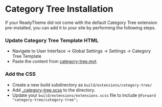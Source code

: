 # Category Tree Installation

If your ReadyTheme did not come with the default Category Tree extension pre-installed, you can add it to your site by performing the following steps.

### Update Category Tree Template HTML
- Navigate to User Interface -> Global Settings -> Settings -> Category Tree Template
- Paste the content from [category-tree.mvt](category-tree.mvt).


### Add the CSS
- Create a new build subdirectory as `build/extensions/category-tree/`
- Add [_category-tree.scss](_category-tree.scss) to the directory.
- Update your `build/extensions/extensions.scss` file to include `@forward "category-tree/category-tree";`
